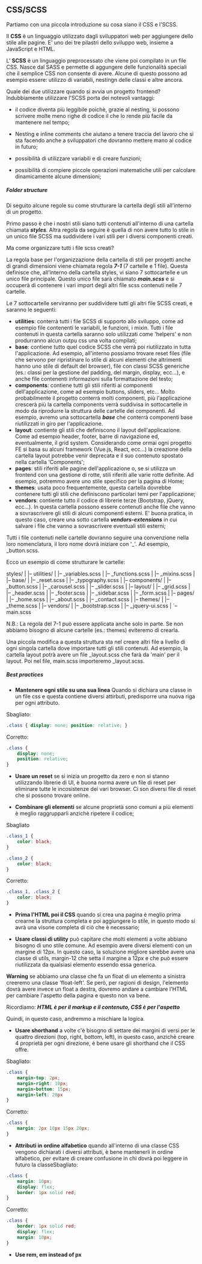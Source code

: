 ## CSS/SCSS

Partiamo con una piccola introduzione su cosa siano il CSS e l'SCSS.

Il **CSS** è un linguaggio utilizzato dagli sviluppatori web per aggiungere dello stile alle pagine. E' uno dei tre pilastri dello sviluppo web, insieme a JavaScript e HTML.

L' **SCSS** è un linguaggio preprocessato che viene poi compilato in un file CSS. Nasce dal SASS e permette di aggungere delle funzionalità speciali che il semplice CSS non consente di avere. Alcune di questo possono ad esempio essere: utilizzo di variabili, nestingn delle classi e altre ancora.

Quale dei due utilizzare quando si avvia un progetto frontend?
Indubbiamente utilizzare l'SCSS porta dei notevoli vantaggi:

* il codice diventa più leggibile poichè, grazie al nesting, si possono scrivere molte meno righe di codice il che lo rende più facile da mantenere nel tempo;

* Nesting e inline comments che aiutano a tenere traccia del lavoro che si sta facendo anche a sviluppatori che dovranno mettere mano al codice in futuro;

* possibilità di utilizzare variabili e di creare funzioni;

* possibilità di compiere piccole operazioni matematiche utili per calcolare dinamicamente alcune dimensioni;

  

##### Folder structure

Di seguito alcune regole su come strutturare la cartella degli stili all'interno di un progetto.

Primo passo è che i nostri stili siano tutti contenuti all'interno di una cartella chiamata *__styles__*.
Altra regola da seguire è quella di non avere tutto lo stile in un unico file SCSS ma suddividere i vari stili per i diversi componenti creati. 

Ma come organizzare tutti i file scss creati?

La regola base per l'organizzazione della cartella di stili per progetti anche di grandi dimensioni viene chiamata regola *__7-1__* (7 cartelle e 1 file).
Questa definisce che, all'interno della cartella styles, vi siano 7 sottocartelle e un unico file principale.
Questo unico file sarà chiamato *__main.scss__* e si occuperà di contenere i vari import degli altri file scss contenuti nelle 7 cartelle.

Le 7 sottocartelle serviranno per suddividere tutti gli altri file SCSS creati, e saranno le seguenti:

* **utilities**: conterrà tutti i file SCSS di supporto allo sviluppo, come ad esempio file contenenti le variabili, le funzioni, i mixin. Tutti i file contenuti in questa cartella saranno solo utilizzati come 'helpers' e non produrranno alcun outpu css una volta compilati;
* **base**: contiene tutto quel codice SCSS che verrà poi riutilizzato in tutta l'applicazione. Ad esempio, all'interno possiamo trovare reset files (file che servono per ripristinare lo stile di alcuni elementi che altrimenti hanno uno stile di default del browser), file con classi SCSS generiche (es.: classi per la gestione del padding, del margin, display, ecc...), e anche file contenenti informazioni sulla formattazione del testo;
 * **components**: contiene tutti gli stili riferiti ai componenti dell'applicazione, come ad esempio buttons, sliders, etc... Molto probabilmente il progetto conterrà molti componenti, più l'applicazione crescerà più la cartella components verrà suddivisa in sottocartelle in modo da riprodurre la struttura delle cartelle dei componenti.
Ad esempio, avremo una sottocartella *__base__* che conterrà componenti base riutilizzati in giro per l'applicazione.
* **layout**: contiente gli stili che definiscono il layout dell'applicazione. Come ad esempio header, footer, barre di navigazione ed, eventualmente, il grid system. Considerando come ormai ogni progetto FE si basa su alcuni framework (Vue.js, React, ecc...) la creazione della cartella layout potrebbe venir deprecata e il suo contenuto spostato nella cartella 'Components';
* **pages**: stili riferiti alle pagine dell'applicazione o, se si utilizza un frontend con una gestione di rotte, stili riferiti alle varie rotte definite. Ad esempio, potremmo avere uno stile specifico per la pagina di Home;
* **themes**: usata poco frequentemente, questa cartella dovrebbe contenere tutti gli stili che definiscono particolari temi per l'applicazione;
* **vendors**: contiente tutto il codice di librerie terze (Bootstrap, jQuery, ecc...). In questa cartella possono essere contenuti anche file che vanno a sovrascrivere gli stili di alcuni componenti esterni. E' buona pratica, in questo caso, creare una sotto cartella *__vendors-extensions__* in cui salvare i file che vanno a sovrascrivere eventuali stili esterni;

Tutti i file contenuti nelle cartelle dovranno seguire una convenzione nella loro nomenclatura, il loro nome dovrà iniziare con '_'. Ad esempio, _button.scss.

Ecco un esempio di come strutturare le cartelle:

styles/
|
|– utilities/
|   |– _variables.scss
|   |– _functions.scss
|   |– _mixins.scss 
|
|– base/
|   |– _reset.scss
|   |– _typography.scss
|
|– components/
|   |– _button.scss 
|   |– _carousel.scss
|   |– _slider.scss 
|
|– layout/
|   |– _grid.scss
|   |– _header.scss
|   |– _footer.scss
|   |– _sidebar.scss
|   |– _form.scss
|
|– pages/
|   |– _home.scss
|   |– _about.scss
|   |– _contact.scss
|
|– themes/
|   |– _theme.scss
|
|– vendors/
|   |– _bootstrap.scss
|   |– _jquery-ui.scss
|
`– main.scss



N.B.: La regola del 7-1 può essere applicata anche solo in parte. Se non abbiamo bisogno di alcune cartelle (es.: themes) eviteremo di crearla.

Una piccola modifica a questa struttura sta nel creare altri file a livello di ogni singola cartella dove importare tutti gli stili contenuti. Ad esempio, la cartella layout potrà avere un file _layout.scss che farà da 'main' per il layout. Poi nel file, main.scss importeremo _layout.scss.


##### Best practices
* **Mantenere ogni stile su una sua linea** Quando si dichiara una classe in un file css e questa contiene diversi attirbuti, predisporre una nuova riga per ogni attributo.

Sbagliato:
```css
.class { display: none; position: relative; }
```

Corretto:
```css
.class {
	display: none;
	position: relative;
}
```

* **Usare un reset** se si inizia un progetto da zero e non si stanno utilizzando librerie di UI, è buona norma avere un file di reset per eliminare tutte le incosistenze dei vari browser. Ci son diversi file di reset che si possono trovare online.

* **Combinare gli elementi** se alcune proprietà sono comuni a più elementi è meglio raggrupparli anzichè ripetere il codice;

Sbagliato
```css
.class_1 {
	color: black;
}

.class_2 {
	color: black;
}
```

Corretto:
```css
.class_1, .class_2 {
	color: black;
}
```

* **Prima l'HTML poi il CSS** quando si crea una pagina è meglio prima crearne la struttura completa e poi aggiungere lo stile, in questo modo si avrà una visone completa di ciò che è necessario;

* **Usare classi di utility** può capitare che molti elementi a volte abbiano bisogno di uno stile comune. Ad esempio avere diversi elementi con un margine di 12px. In questo caso, la soluzione migliore sarebbe avere una classe di utils, margin-12 che setta il margine a 12px e che può essere riutilizzata da qualsiasi elemento essendo essa generica.

**Warning** se abbiamo una classe che fa un float di un elemento a sinistra creeremo una classe 'float-left'. Se però, per ragioni di design, l'elemento dovrà avere invece un float a destra, dovremo andare a cambiare l'HTML per cambiare l'aspetto della pagina e questo non va bene.

Ricordiamo:
*__HTML è per il markup e il contenuto, CSS è per l'aspetto__*

Quindi, in questo caso, andremmo a mischiare la logica.

* **Usare shorthand** a volte c'è bisogno di settare dei margini di versi per le quattro direzioni (top, right, bottom, left), in questo caso, anzichè creare 4 proprietà per ogni direzione, è bene usare gli shorthand che il CSS offre.

Sbagliato:
```css
.class {
	margin-top: 2px;
	margin-right: 10px;
	margin-bottom: 15px;
	margin-left: 20px
}
```

Corretto:
```css
.class {
	margin: 2px 10px 15px 20px;
}
```

* **Attributi in ordine alfabetico** quando all'interno di una classe CSS vengono dichiarati i diversi attributi, è bene mantenerli in ordine alfabetico, per evitare di creare confusione in chi dovrà poi leggere in futuro la classeSbagliato:
```css
.class {
	margin: 10px;
	display: flex;
	border: 1px solid red;
}
```

Corretto:
```css
.class {
	border: 1px solid red;
	display: flex;
	margin: 10px;
}
```

* **Use rem, em instead of px**